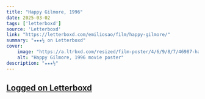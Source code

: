 ```yaml
---
title: "Happy Gilmore, 1996"
date: 2025-03-02
tags: ['letterboxd']
source: 'Letterboxd'
link: "https://letterboxd.com/emiliosao/film/happy-gilmore/"
summary: "★★★½ on Letterboxd"
cover:
    image: "https://a.ltrbxd.com/resized/film-poster/4/6/9/8/7/46987-happy-gilmore-0-600-0-900-crop.jpg?v=09dc9d06bd"
    alt: "Happy Gilmore, 1996 movie poster"
description: "★★★½"
---
```

## [Logged on Letterboxd](https://letterboxd.com/emiliosao/film/happy-gilmore/)

